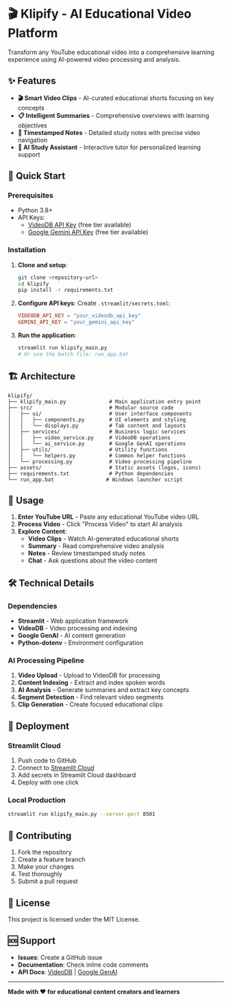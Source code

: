 # 🎬 Klipify - AI Educational Video Platform

Transform any YouTube educational video into a comprehensive learning experience using AI-powered video processing and analysis.

## ✨ Features

- **🎬 Smart Video Clips** - AI-curated educational shorts focusing on key concepts
- **📋 Intelligent Summaries** - Comprehensive overviews with learning objectives
- **📝 Timestamped Notes** - Detailed study notes with precise video navigation
- **💬 AI Study Assistant** - Interactive tutor for personalized learning support

## 🚀 Quick Start

### Prerequisites
- Python 3.8+
- API Keys:
  - [VideoDB API Key](https://console.videodb.io/) (free tier available)
  - [Google Gemini API Key](https://aistudio.google.com/app/apikey) (free tier available)

### Installation

1. **Clone and setup**:
   ```bash
   git clone <repository-url>
   cd klipify
   pip install -r requirements.txt
   ```

2. **Configure API keys**:
   Create `.streamlit/secrets.toml`:
   ```toml
   VIDEODB_API_KEY = "your_videodb_api_key"
   GEMINI_API_KEY = "your_gemini_api_key"
   ```

3. **Run the application**:
   ```bash
   streamlit run klipify_main.py
   # Or use the batch file: run_app.bat
   ```

## 🏗️ Architecture

```
klipify/
├── klipify_main.py              # Main application entry point
├── src/                         # Modular source code
│   ├── ui/                      # User interface components
│   │   ├── components.py        # UI elements and styling
│   │   └── displays.py          # Tab content and layouts
│   ├── services/                # Business logic services
│   │   ├── video_service.py     # VideoDB operations
│   │   └── ai_service.py        # Google GenAI operations
│   ├── utils/                   # Utility functions
│   │   └── helpers.py           # Common helper functions
│   └── processing.py            # Video processing pipeline
├── assets/                      # Static assets (logos, icons)
├── requirements.txt             # Python dependencies
└── run_app.bat                 # Windows launcher script
```

## 🔧 Usage

1. **Enter YouTube URL** - Paste any educational YouTube video URL
2. **Process Video** - Click "Process Video" to start AI analysis
3. **Explore Content**:
   - **Video Clips** - Watch AI-generated educational shorts
   - **Summary** - Read comprehensive video analysis
   - **Notes** - Review timestamped study notes
   - **Chat** - Ask questions about the video content

## 🛠️ Technical Details

### Dependencies
- **Streamlit** - Web application framework
- **VideoDB** - Video processing and indexing
- **Google GenAI** - AI content generation
- **Python-dotenv** - Environment configuration

### AI Processing Pipeline
1. **Video Upload** - Upload to VideoDB for processing
2. **Content Indexing** - Extract and index spoken words
3. **AI Analysis** - Generate summaries and extract key concepts
4. **Segment Detection** - Find relevant video segments
5. **Clip Generation** - Create focused educational clips

## 🚀 Deployment

### Streamlit Cloud
1. Push code to GitHub
2. Connect to [Streamlit Cloud](https://streamlit.io/cloud)
3. Add secrets in Streamlit Cloud dashboard
4. Deploy with one click

### Local Production
```bash
streamlit run klipify_main.py --server.port 8501
```

## 🤝 Contributing

1. Fork the repository
2. Create a feature branch
3. Make your changes
4. Test thoroughly
5. Submit a pull request

## 📝 License

This project is licensed under the MIT License.

## 🆘 Support

- **Issues**: Create a GitHub issue
- **Documentation**: Check inline code comments
- **API Docs**: [VideoDB](https://docs.videodb.io/) | [Google GenAI](https://ai.google.dev/gemini-api/docs)

---

**Made with ❤️ for educational content creators and learners**
